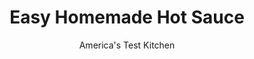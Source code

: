---
layout: ../../layouts/MarkdownPostLayout.astro
title: Easy Homemade Hot Sauce
author: America's Test Kitchen
pubDate: 2023-03-15
description: "For an all-purpose hit of heat and peppery flavor, we turn to an age-old method."
image_url: https://res.cloudinary.com/hksqkdlah/image/upload/ar_1:1,c_fill,dpr_2.0,f_auto,fl_lossy.progressive.strip_profile,g_faces:auto,q_auto:low,w_344/SFS_HowToMakeHotSauce_027_dydglu
tags: ["Vegetables","Sauces"]
calories: 412
protein: 2
carbohydrates: 19
fats: 
fiber: 2
ingredients: ["2 tablespoons, kosher salt for brining","8 ounces, Fresno chiles, stemmed and halved lengthwise","4 ounces (1 cup) coarsely chopped, red bell pepper","1 tablespoon, sugar","1 teaspoon, kosher salt","2 tablespoons, extra-virgin olive oil"]
serves: 2
time: "20 minutes, plus 4 days fermenting"
instructions: ["Whisk 2 cups water and 2 tablespoons salt together in 4-cup liquid measuring cup until salt is dissolved. Remove seeds from half of Fresnos. Place Fresnos and bell pepper in 1-quart Mason jar, pressing peppers firmly into bottom of jar.","Pour brine into jar with peppers, making sure liquid covers peppers. Fill 1-quart zipper-lock bag with ⅓ cup water, press out air, and seal bag. Place bag of water on top of peppers in jar to keep submerged in brine. Affix jar lid but only partially tighten, leaving lid loose enough to allow air to escape as mixture ferments.","Let jar sit at room temperature away from direct sunlight for 4 days. Check container daily, skimming residue from surface and ensuring that peppers remain submerged. (After 2 or 3 days, brine will become cloudy and bubbles will rise to surface when jar is moved.)","Drain peppers in fine-mesh strainer, reserving brine for another use, if desired. Process peppers, sugar, and salt in food processor until coarsely pureed, about 1 minute, scraping down sides of bowl as needed. Add oil and pulse until combined, about 2 pulses. Refrigerate hot sauce in airtight container until ready to use. (Hot sauce can be refrigerated for up to 3 months.)"]
nutrition: ["485 mg Potassium","63 mg Phosphorus","20 mg Calcium","1 mg Iron","32 mg Magnesium","441 mg Sodium","14 g Fat","1 mg Niacin (B3)","9 g Monounsaturated","1 g Polyunsaturated","235 mg Vitamin C","1 g Saturated","2 g Fiber","52 µg Folate (food)","14 g Sugars","26 µg Vitamin K","152 g Water","19 g Carbs","52 µg Folate equivalent (total)","2 g Protein","3 mg Vitamin E","143 µg Vitamin A","206 kcal Energy","6 g Sugars, added","412 calories"]
notes: "This recipe makes a medium-spicy hot sauce. For a spicier sauce, include all the Fresno chile seeds. For a milder sauce, remove the seeds from the chiles. We recommend wearing rubber gloves when handling the chiles. If you cant find Fresno chiles, you can substitute red jalapeno chiles. The leftover brine can be used in marinades, dressings, cocktails, and on its own as a condiment to spice up soups or braised greens."
---